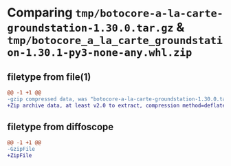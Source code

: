# Comparing `tmp/botocore-a-la-carte-groundstation-1.30.0.tar.gz` & `tmp/botocore_a_la_carte_groundstation-1.30.1-py3-none-any.whl.zip`

## filetype from file(1)

```diff
@@ -1 +1 @@
-gzip compressed data, was "botocore-a-la-carte-groundstation-1.30.0.tar", last modified: Tue Jul  4 01:44:26 2023, max compression
+Zip archive data, at least v2.0 to extract, compression method=deflate
```

## filetype from diffoscope

```diff
@@ -1 +1 @@
-GzipFile
+ZipFile
```

